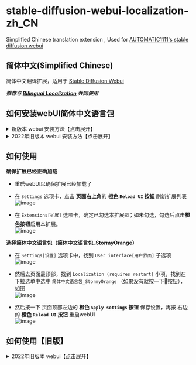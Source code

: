 # stable-diffusion-webui-localization-zh_CN
Simplified Chinese translation extension , Used for [AUTOMATIC1111's stable diffusion webui](https://github.com/AUTOMATIC1111/stable-diffusion-webui)

## 简体中文(Simplified Chinese)
简体中文翻译扩展，适用于 [Stable Diffusion Webui](https://github.com/AUTOMATIC1111/stable-diffusion-webui)

***推荐与 [Bilingual Localization](https://github.com/journey-ad/sd-webui-bilingual-localization) 共同使用***


## 如何安装webUI简体中文语言包

<details>
  <summary>新版本 webui 安装方法【点击展开】</summary>

  ### 通过网址安装
  - 点击 `Extension` 选项卡，点击 `Install from URL` 子选项卡
  - 复制本 git 仓库网址：
  ```
  [https://github.com/StormyOrange/SD-WebUI-Localization_ZH_CN]
  ```
  - 粘贴进 URL 栏，点击 `Install`，如图
  ![image](https://user-images.githubusercontent.com/127380484/243305270-5993e05f-204a-48cc-8f69-44d5dee58d54.png)  
  - 安装完成，跳转到 [如何使用](#如何使用)

  ### 3. 又或者，直接下载然后放在对应路径
  - [下载本 git 仓库](https://codeload.github.com/dtlnor/stable-diffusion-webui-localization-zh_CN/zip/refs/heads/main)为 zip 档案
  ![image](https://user-images.githubusercontent.com/60730393/202898203-8f4265ff-efc1-4cb4-887a-86af291c000e.png)  

  - 解压，并把文件夹放置在 webui 根目录下的 `extensions` 文件夹中，放好之后应该会如下图
  ![image](https://user-images.githubusercontent.com/127380484/243308437-fe7e904f-0431-4178-ba4a-f4b07eafe8cd.png)  
  - 安装完成，跳转到 [如何使用](#如何使用)

</details>

<details>
  <summary>2022年旧版本 webui 安装方法【点击展开】</summary>

  ### 通过网址安装【旧版】
  - 点击 `extension` 选项卡，点击 `Install from URL` 子选项卡
  - 复制本 git 仓库网址：
  ```
  https://github.com/StormyOrange/SD-WebUI-Localization_ZH_CN.git
  ```
  - 粘贴进 URL 栏，点击 `Install`，如图
  ![image](https://user-images.githubusercontent.com/127380484/243305270-5993e05f-204a-48cc-8f69-44d5dee58d54.png)  
  - 安装完成，跳转到 [如何使用](#如何使用)

  ### 3. 又或者，直接下载然后放在对应路径【旧版】
  - [下载本 git 仓库](https://github.com/StormyOrange/SD-WebUI-Localization_ZH_CN/zip/refs/heads/main)为 zip 档案
  ![image](https://user-images.githubusercontent.com/60730393/202898203-8f4265ff-efc1-4cb4-887a-86af291c000e.png)  

  - 解压，并把文件夹放置在 webui 根目录下的 `extensions` 文件夹中，放好之后应该会如下图
  ![image](https://user-images.githubusercontent.com/60730393/202898631-e4f6b3e2-b1d2-4258-b003-3142597fff3b.png)  
  - 安装完成，跳转到 [如何使用](#如何使用)

</details>

## 如何使用

    
  **确保扩展已经正确加载**  
  
  - 重启webUI以确保扩展已经加载了  
  
  - 在 `Settings` 选项卡，点击 **页面右上角**的 **橙色 `Reload UI` 按钮** 刷新扩展列表  
    ![image](https://user-images.githubusercontent.com/127380484/243308495-d4ee291d-3219-402b-9d5d-4fd5fa94590b.png)  

  - 在 `Extensions[扩展]` 选项卡，确定已勾选本扩展☑️；如未勾选，勾选后点击**橙色按钮**启用本扩展。  
    ![image](https://user-images.githubusercontent.com/127380484/243347906-0a9fee7b-1fb2-42c6-ade5-4d299de632cd.png)  

  **选择简体中文语言包（简体中文语言包_StormyOrange）**  
  
  - 在 `Settings[设置]` 选项卡中，找到 `User interface[用户界面]` 子选项  
    ![image](https://user-images.githubusercontent.com/127380484/243348627-e063ffdf-f9ee-4e5c-8266-5fc5e3733978.png)  
  
  - 然后去页面最顶部，找到 `Localization (requires restart)` 小项，找到在下拉选单中选中 `简体中文语言包_StormyOrange` （如果没有就按一下🔄按钮），如图  
  ![image](https://user-images.githubusercontent.com/127380484/243308468-30298343-b183-4124-ad8f-4bb4c0ce9802.png)  

  - 然后按一下 页面顶部左边的 **橙色 `Apply settings` 按钮** 保存设置，再按 右边的 **橙色 `Reload UI` 按钮** 重启webUI  
  ![image](https://user-images.githubusercontent.com/127380484/243308495-d4ee291d-3219-402b-9d5d-4fd5fa94590b.png)  

</details>

## 如何使用【旧版】

<details>
  <summary> 2022年旧版本 webui【点击展开】</summary>


  **重启webUI以启用扩展**
  - 在 `Settings` 选项卡，点击 **页面底部**的 **橙色按钮** 刷新扩展列表
  - 在 `Extensions` 选项卡，确定已勾选本扩展☑️；如未勾选，勾选后点击**橙色按钮**启用本扩展。  

  **选择简体中文语言包（简体中文语言包_StormyOrange）**  
  - 在 `Settings` 选项卡中，找到 `Localization (requires restart)` 小项，然后在下拉选单中选中 `简体中文语言包_StormyOrange` （如果没有就按一下🔄按钮），如图  
  ![image](https://user-images.githubusercontent.com/60730393/202900620-263cbdd3-0559-4b08-acd6-29570add8a3f.png)  

  - 然后按一下 页面顶部的  **橙色按钮** 保存设置，再按 页面底部的 **橙色按钮** 重启webUI  
  ![image](https://user-images.githubusercontent.com/60730393/202901412-26765c04-e69c-4beb-a56b-9e310ed273ca.png)  
  ![image](https://user-images.githubusercontent.com/60730393/202901401-de7d34e9-67c6-4f39-8f5f-b0c0c7a58b54.png)
